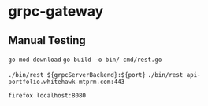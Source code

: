 # grpc-gateway

## Manual Testing

`go mod download`
`go build -o bin/ cmd/rest.go`

`./bin/rest ${grpcServerBackend}:${port}`
`./bin/rest api-portfolio.whitehawk-mtprm.com:443`

`firefox localhost:8080`
